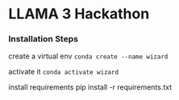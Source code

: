 # LLAMA 3 Hackathon

### Installation Steps
create a virtual env
`conda create --name wizard`

activate it
`conda activate wizard`

install requirements
pip install -r requirements.txt